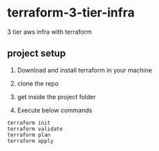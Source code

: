 # terraform-3-tier-infra
3 tier aws infra with terraform
## project setup

1. Download and install terraform in your machine

2. clone the repo

3. get inside the project folder

4.  Execute below commands
```
terraform init
terraform validate
terraform plan
terraform apply
```